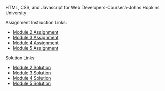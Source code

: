 HTML, CSS, and Javascript for Web Developers-Coursera-Johns Hopkins University

Assignment Instruction Links: 
- [Module 2 Assignment](https://github.com/jhu-ep-coursera/fullstack-course4/blob/master/assignments/assignment2/Assignment-2.md) 
- [Module 3 Assignment](https://github.com/jhu-ep-coursera/fullstack-course4/blob/master/assignments/assignment3/Assignment-3.md) 
- [Module 4 Assignment](https://github.com/jhu-ep-coursera/fullstack-course4/blob/master/assignments/assignment4/Assignment-4.md) 
- [Module 5 Assignment](https://github.com/jhu-ep-coursera/fullstack-course4/blob/master/assignments/assignment5/Assignment-5.md) 

Solution Links: 
- [Module 2 Solution](https://wangweiheng97.github.io/Web_JavaScript/module2-solution/)   
- [Module 3 Solution](https://wangweiheng97.github.io/Web_JavaScript/module3-solution/)   
- [Module 4 Solution](https://wangweiheng97.github.io/Web_JavaScript/module-4-solution/)   
- [Module 5 Solution](https://wangweiheng97.github.io/Web_JavaScript/module5-solution/)   
